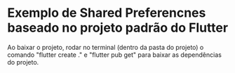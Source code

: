 # Exemplo de Shared Preferencnes baseado no projeto padrão do Flutter

Ao baixar o projeto, rodar no terminal (dentro da pasta do projeto) o comando "flutter create ." e "flutter pub get" para baixar as dependências do projeto.  
